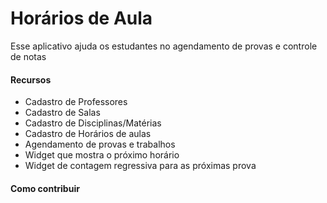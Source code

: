 Horários de Aula
==============

Esse aplicativo ajuda os estudantes no agendamento de provas e controle de notas


#### Recursos
* Cadastro de Professores
* Cadastro de Salas
* Cadastro de Disciplinas/Matérias
* Cadastro de Horários de aulas
* Agendamento de provas e trabalhos
* Widget que mostra o próximo horário
* Widget de contagem regressiva para as próximas prova

#### Como contribuir


